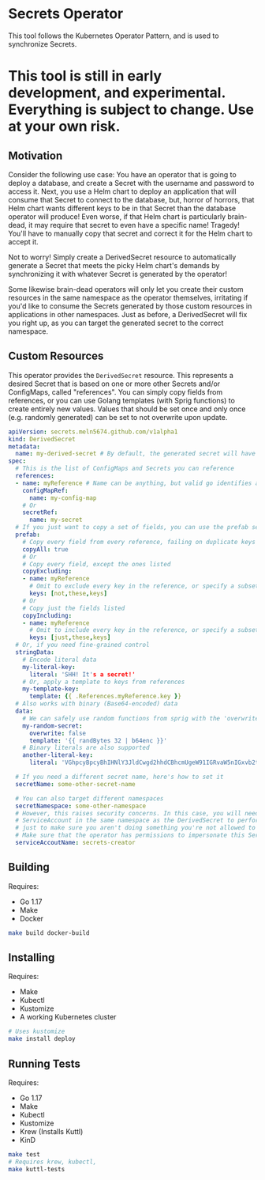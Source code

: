 # Secrets Operator

This tool follows the Kubernetes Operator Pattern, and is used to synchronize Secrets.

# This tool is still in early development, and experimental. Everything is subject to change. Use at your own risk.

## Motivation

Consider the following use case: You have an operator that is going to deploy a database, and create a Secret with the username and password to access it. Next, you use a Helm chart to deploy an application that will consume that Secret to connect to the database, but, horror of horrors, that Helm chart wants different keys to be in that Secret than the database operator will produce! Even worse, if that Helm chart is particularly brain-dead, it may require that secret to even have a specific name! Tragedy! You'll have to manually copy that secret and correct it for the Helm chart to accept it.

Not to worry! Simply create a DerivedSecret resource to automatically generate a Secret that meets the picky Helm chart's demands by synchronizing it with whatever Secret is generated by the operator!

Some likewise brain-dead operators will only let you create their custom resources in the same namespace as the operator themselves, irritating if you'd like to consume the Secrets generated by those custom resources in applications in other namespaces. Just as before, a DerivedSecret will fix you right up, as you can target the generated secret to the correct namespace.

## Custom Resources

This operator provides the `DerivedSecret` resource. This represents a desired Secret that is based on one or more other Secrets and/or ConfigMaps, called "references". You can simply copy fields from references, or you can use Golang templates (with Sprig functions) to create entirely new values. Values that should be set once and only once (e.g. randomly generated) can be set to not overwrite upon update.

```yaml
apiVersion: secrets.meln5674.github.com/v1alpha1
kind: DerivedSecret
metadata:
  name: my-derived-secret # By default, the generated secret will have the same name
spec:
  # This is the list of ConfigMaps and Secrets you can reference
  references:
  - name: myReference # Name can be anything, but valid go identifies are recommended for reasons below
    configMapRef:
      name: my-config-map
    # Or
    secretRef:
      name: my-secret
  # If you just want to copy a set of fields, you can use the prefab section
  prefab:
    # Copy every field from every reference, failing on duplicate keys
    copyAll: true
    # Or
    # Copy every field, except the ones listed
    copyExcluding:
    - name: myReference
      # Omit to exclude every key in the reference, or specify a subset
      keys: [not,these,keys]
    # Or
    # Copy just the fields listed
    copyIncluding:
    - name: myReference
      # Omit to include every key in the reference, or specify a subset
      keys: [just,these,keys]
  # Or, if you need fine-grained control
  stringData:
    # Encode literal data
    my-literal-key:
      literal: 'SHH! It's a secret!'
    # Or, apply a template to keys from references
    my-template-key:
      template: {{ .References.myReference.key }}
  # Also works with binary (Base64-encoded) data
  data:
    # We can safely use random functions from sprig with the 'overwrite: false' field
    my-random-secret:
      overwrite: false
      template: '{{ randBytes 32 | b64enc }}'
    # Binary literals are also supported
    another-literal-key:
      literal: 'VGhpcyBpcyBhIHNlY3JldCwgd2hhdCBhcmUgeW91IGRvaW5nIGxvb2tpbmcgYXQgaXQ/Cg=='

  # If you need a different secret name, here's how to set it
  secretName: some-other-secret-name 

  # You can also target different namespaces
  secretNamespace: some-other-namespace
  # However, this raises security concerns. In this case, you will need to provide the name of a
  # ServiceAccount in the same namespace as the DerivedSecret to perform this action,
  # just to make sure you aren't doing something you're not allowed to
  # Make sure that the operator has permissions to impersonate this ServiceAccount
  serviceAccoutName: secrets-creator
```

## Building

Requires:
* Go 1.17
* Make
* Docker

```bash
make build docker-build
```

## Installing

Requires:
* Make
* Kubectl
* Kustomize
* A working Kubernetes cluster

```bash
# Uses kustomize
make install deploy
```

## Running Tests

Requires:
* Go 1.17
* Make
* Kubectl
* Kustomize
* Krew (Installs Kuttl)
* KinD

```bash
make test
# Requires krew, kubectl, 
make kuttl-tests
